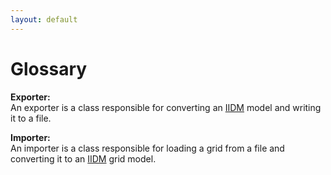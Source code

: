 ```yaml
---
layout: default
---
```


# Glossary

<span class="heading" id="exporter">**Exporter:**</span>  
An exporter is a class responsible for converting an [IIDM]() model and writing it to a file.

<span class="heading" id="importer">**Importer:**</span>  
An importer is a class responsible for loading a grid from a file and converting it to an [IIDM]() grid model.
